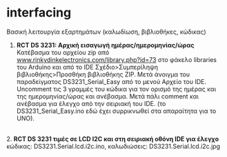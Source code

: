 # interfacing
Βασική λειτουργία εξαρτημάτων (καλωδίωση, βιβλιοθήκες, κώδικας)
1. <b> RCT DS 3231: Αρχική εισαγωγή ημέρας/ημερομηνίας/ώρας </b> <br>
Κατέβασμα του αρχείου zip από www.rinkydinkelectronics.com/library.php?id=73 στο φάκελο libraries του Arduino και από το IDE Σχέδιο>Συμπερίληψη βιβλιοθήκης>Προσθήκη βιβλιοθήκης ZIP. Μετά άνοιγμα του παραδείγματος DS3231_Serial_Easy από το μενού Αρχείο του IDE. Uncomment τις 3 γραμμές του κώδικα για τον ορισμό της ημέρας και της ημερομηνίας/ώρας και ανέβασμα. Μετά πάλι comment και ανέβασμα για έλεγχο από την σειριακή του IDE. (το DS3231_Serial_Easy.ino εδώ έχει συρρικνωθεί στα απαραίτητα για το UNO).
<br>
2. <b> RCT DS 3231 τιμές σε LCD I2C και στη σειριακή οθόνη IDE για έλεγχο </b>
<br> κώδικας: DS3231.Serial.lcd.i2c.ino, καλωδιώσεις: DS3231.Serial.lcd.i2c.jpg
<br>
